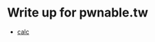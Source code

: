 # Write up for pwnable.tw

- [calc](https://github.com/ben900926/Pwnable.tw_writeup/tree/main/calc_dir) 